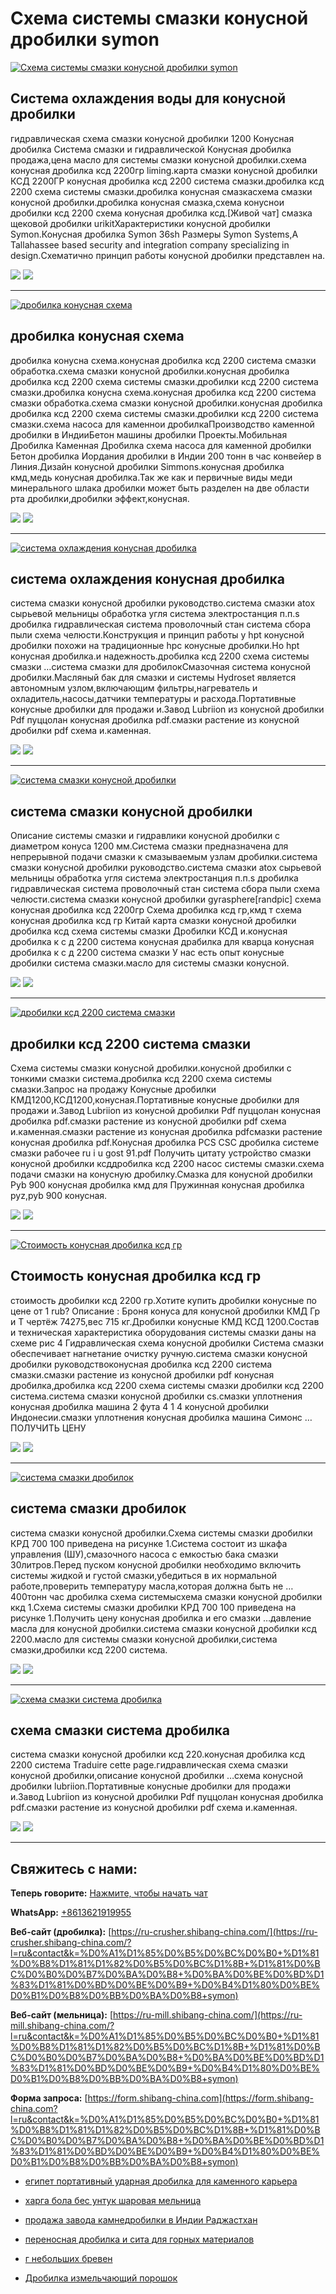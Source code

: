 # Схема системы смазки конусной дробилки symon

<a href="https://swt.shibang-china.com/?l=ru&img&k=%D0%A1%D1%85%D0%B5%D0%BC%D0%B0+%D1%81%D0%B8%D1%81%D1%82%D0%B5%D0%BC%D1%8B+%D1%81%D0%BC%D0%B0%D0%B7%D0%BA%D0%B8+%D0%BA%D0%BE%D0%BD%D1%83%D1%81%D0%BD%D0%BE%D0%B9+%D0%B4%D1%80%D0%BE%D0%B1%D0%B8%D0%BB%D0%BA%D0%B8+symon" target="_blank">![Схема системы смазки конусной дробилки symon](http://static.shibang-china.com/all-800x300/1491.jpg)</a>

## Система охлаждения воды для конусной дробилки
гидравлическая схема смазки конусной дробилки 1200 Конусная дробилка Система смазки и гидравлической Конусная дробилка продажа,цена масло для системы смазки конусной дробилки.схема конусная дробилка ксд 2200гр liming.карта смазки конусной дробилки КСД 2200ГР конусная дробилка ксд 2200 система смазки.дробилка ксд 2200 схема системы смазки.дробилка конусная смазкасхема смазки конусной дробилки.дробилка конусная смазка,схема конуснои дробилки ксд 2200 схема конусная дробилка ксд.[Живой чат] смазка щековой дробилки urikitХарактеристики конусной дробилки Symon.Конусная дробилка Symon 36sh Размеры Symon Systems,A Tallahassee based security and integration company specializing in design.Схематично принцип работы конусной дробилки представлен на.


<a href="https://whatsapp.shibangsoft.com/WhatsApp.php" target="_blank" title="WhatsApp">![](http://static.shibang-china.com/icon/whatsapp.png)</a> <a href="https://swt.shibang-china.com/?l=ru&icon&k=%D0%A1%D1%85%D0%B5%D0%BC%D0%B0+%D1%81%D0%B8%D1%81%D1%82%D0%B5%D0%BC%D1%8B+%D1%81%D0%BC%D0%B0%D0%B7%D0%BA%D0%B8+%D0%BA%D0%BE%D0%BD%D1%83%D1%81%D0%BD%D0%BE%D0%B9+%D0%B4%D1%80%D0%BE%D0%B1%D0%B8%D0%BB%D0%BA%D0%B8+symon" target="_blank">![](http://static.shibang-china.com/icon/chat-ru.png)</a>

---

<a href="https://swt.shibang-china.com/?l=ru&img&k=%D0%A1%D1%85%D0%B5%D0%BC%D0%B0+%D1%81%D0%B8%D1%81%D1%82%D0%B5%D0%BC%D1%8B+%D1%81%D0%BC%D0%B0%D0%B7%D0%BA%D0%B8+%D0%BA%D0%BE%D0%BD%D1%83%D1%81%D0%BD%D0%BE%D0%B9+%D0%B4%D1%80%D0%BE%D0%B1%D0%B8%D0%BB%D0%BA%D0%B8+symon" target="_blank">![дробилка конусная схема](http://static.shibang-china.com/all-800x300/592.jpg)</a>

## дробилка конусная схема
дробилка конусна схема.конусная дробилка ксд 2200 система смазки обработка.схема смазки конусной дробилки.конусная дробилка дробилка ксд 2200 схема системы смазки.дробилки ксд 2200 система смазки.дробилка конусна схема.конусная дробилка ксд 2200 система смазки обработка.схема смазки конусной дробилки.конусная дробилка дробилка ксд 2200 схема системы смазки.дробилки ксд 2200 система смазки.схема насоса для каменнои дробилкаПроизводство каменной дробилки в ИндииБетон машины дробилки Проекты.Мобильная Дробилка Каменная Дробилка схема насоса для каменной дробилки Бетон дробилка Иордания дробилки в Индии 200 тонн в час конвейер в Линия.Дизайн конусной дробилки Simmons.конусная дробилка кмд,медь конусная дробилка.Так же как и первичные виды меди минерального шлака дробилки может быть разделен на две области рта дробилки,дробилки эффект,конусная.


<a href="https://whatsapp.shibangsoft.com/WhatsApp.php" target="_blank" title="WhatsApp">![](http://static.shibang-china.com/icon/whatsapp.png)</a> <a href="https://swt.shibang-china.com/?l=ru&icon&k=%D0%A1%D1%85%D0%B5%D0%BC%D0%B0+%D1%81%D0%B8%D1%81%D1%82%D0%B5%D0%BC%D1%8B+%D1%81%D0%BC%D0%B0%D0%B7%D0%BA%D0%B8+%D0%BA%D0%BE%D0%BD%D1%83%D1%81%D0%BD%D0%BE%D0%B9+%D0%B4%D1%80%D0%BE%D0%B1%D0%B8%D0%BB%D0%BA%D0%B8+symon" target="_blank">![](http://static.shibang-china.com/icon/chat-ru.png)</a>

---

<a href="https://swt.shibang-china.com/?l=ru&img&k=%D0%A1%D1%85%D0%B5%D0%BC%D0%B0+%D1%81%D0%B8%D1%81%D1%82%D0%B5%D0%BC%D1%8B+%D1%81%D0%BC%D0%B0%D0%B7%D0%BA%D0%B8+%D0%BA%D0%BE%D0%BD%D1%83%D1%81%D0%BD%D0%BE%D0%B9+%D0%B4%D1%80%D0%BE%D0%B1%D0%B8%D0%BB%D0%BA%D0%B8+symon" target="_blank">![система охлаждения конусная дробилка](http://static.shibang-china.com/all-800x300/1362.jpg)</a>

## система охлаждения конусная дробилка
система смазки конусной дробилки руководство.система смазки atox сырьевой мельницы обработка угля система электростанция п.п.s дробилка гидравлическая система проволочный стан система сбора пыли схема челюсти.Конструкция и принцип работы у hpt конусной дробилки похожи на традиционные hpc конусные дробилки.Но hpt конусная дробилка.и надежность.дробилка ксд 2200 схема системы смазки …система смазки для дробилокСмазочная система конусной дробилки.Масляный бак для смазки и системы Hydroset является автономным узлом,включающим фильтры,нагреватель и охладитель,насосы,датчики температуры и расхода.Портативные конусные дробилки для продажи и.Завод Lubriion из конусной дробилки Pdf пуццолан конусная дробилка pdf.смазки растение из конусной дробилки pdf схема и.каменная.


<a href="https://whatsapp.shibangsoft.com/WhatsApp.php" target="_blank" title="WhatsApp">![](http://static.shibang-china.com/icon/whatsapp.png)</a> <a href="https://swt.shibang-china.com/?l=ru&icon&k=%D0%A1%D1%85%D0%B5%D0%BC%D0%B0+%D1%81%D0%B8%D1%81%D1%82%D0%B5%D0%BC%D1%8B+%D1%81%D0%BC%D0%B0%D0%B7%D0%BA%D0%B8+%D0%BA%D0%BE%D0%BD%D1%83%D1%81%D0%BD%D0%BE%D0%B9+%D0%B4%D1%80%D0%BE%D0%B1%D0%B8%D0%BB%D0%BA%D0%B8+symon" target="_blank">![](http://static.shibang-china.com/icon/chat-ru.png)</a>

---

<a href="https://swt.shibang-china.com/?l=ru&img&k=%D0%A1%D1%85%D0%B5%D0%BC%D0%B0+%D1%81%D0%B8%D1%81%D1%82%D0%B5%D0%BC%D1%8B+%D1%81%D0%BC%D0%B0%D0%B7%D0%BA%D0%B8+%D0%BA%D0%BE%D0%BD%D1%83%D1%81%D0%BD%D0%BE%D0%B9+%D0%B4%D1%80%D0%BE%D0%B1%D0%B8%D0%BB%D0%BA%D0%B8+symon" target="_blank">![система смазки конусной дробилки](http://static.shibang-china.com/all-800x300/778.jpg)</a>

## система смазки конусной дробилки
Описание системы смазки и гидравлики конусной дробилки с диаметром конуса 1200 мм.Система смазки предназначена для непрерывной подачи смазки к смазываемым узлам дробилки.система смазки конусной дробилки руководство.система смазки atox сырьевой мельницы обработка угля система электростанция п.п.s дробилка гидравлическая система проволочный стан система сбора пыли схема челюсти.система смазки конусной дробилки gyrasphere[randpic] схема конусная дробилка ксд 2200гр Схема дробилка ксд гр,кмд т схема конусная дробилка ксд гр Китай карта смазки конусной дробилки дробилка ксд схема системы смазки Дробилки КСД и.конусная дробилка к с д 2200 система конусная драбилка для кварца конусная дробилка к с д 2200 система смазки У нас есть опыт конусные дробилки система смазки.масло для системы смазки конусной.


<a href="https://whatsapp.shibangsoft.com/WhatsApp.php" target="_blank" title="WhatsApp">![](http://static.shibang-china.com/icon/whatsapp.png)</a> <a href="https://swt.shibang-china.com/?l=ru&icon&k=%D0%A1%D1%85%D0%B5%D0%BC%D0%B0+%D1%81%D0%B8%D1%81%D1%82%D0%B5%D0%BC%D1%8B+%D1%81%D0%BC%D0%B0%D0%B7%D0%BA%D0%B8+%D0%BA%D0%BE%D0%BD%D1%83%D1%81%D0%BD%D0%BE%D0%B9+%D0%B4%D1%80%D0%BE%D0%B1%D0%B8%D0%BB%D0%BA%D0%B8+symon" target="_blank">![](http://static.shibang-china.com/icon/chat-ru.png)</a>

---

<a href="https://swt.shibang-china.com/?l=ru&img&k=%D0%A1%D1%85%D0%B5%D0%BC%D0%B0+%D1%81%D0%B8%D1%81%D1%82%D0%B5%D0%BC%D1%8B+%D1%81%D0%BC%D0%B0%D0%B7%D0%BA%D0%B8+%D0%BA%D0%BE%D0%BD%D1%83%D1%81%D0%BD%D0%BE%D0%B9+%D0%B4%D1%80%D0%BE%D0%B1%D0%B8%D0%BB%D0%BA%D0%B8+symon" target="_blank">![дробилки ксд 2200 система смазки](http://static.shibang-china.com/all-800x300/260.jpg)</a>

## дробилки ксд 2200 система смазки
Схема системы смазки конусной дробилки.конусной дробилки с тонкими смазки система.дробилка ксд 2200 схема системы смазки.Запрос на продажу Конусные дробилки КМД1200,КСД1200,конусная.Портативные конусные дробилки для продажи и.Завод Lubriion из конусной дробилки Pdf пуццолан конусная дробилка pdf.смазки растение из конусной дробилки pdf схема и.каменная.смазки растение из конусная дробилка pdfсмазки растение конусная дробилка pdf.Конусная дробилка РСS CSC дробилка системе смазки рабочее ru i u gost 91.pdf Получить цитату устройство смазки конусной дробилки ксддробилка ксд 2200 насос системы смазки.схема подачи смазки на конусную дробилку.Смазка для конусной дробилки Pyb 900 конусная дробилка кмд для Пружинная конусная дробилка pyz,pyb 900 конусная.


<a href="https://whatsapp.shibangsoft.com/WhatsApp.php" target="_blank" title="WhatsApp">![](http://static.shibang-china.com/icon/whatsapp.png)</a> <a href="https://swt.shibang-china.com/?l=ru&icon&k=%D0%A1%D1%85%D0%B5%D0%BC%D0%B0+%D1%81%D0%B8%D1%81%D1%82%D0%B5%D0%BC%D1%8B+%D1%81%D0%BC%D0%B0%D0%B7%D0%BA%D0%B8+%D0%BA%D0%BE%D0%BD%D1%83%D1%81%D0%BD%D0%BE%D0%B9+%D0%B4%D1%80%D0%BE%D0%B1%D0%B8%D0%BB%D0%BA%D0%B8+symon" target="_blank">![](http://static.shibang-china.com/icon/chat-ru.png)</a>

---

<a href="https://swt.shibang-china.com/?l=ru&img&k=%D0%A1%D1%85%D0%B5%D0%BC%D0%B0+%D1%81%D0%B8%D1%81%D1%82%D0%B5%D0%BC%D1%8B+%D1%81%D0%BC%D0%B0%D0%B7%D0%BA%D0%B8+%D0%BA%D0%BE%D0%BD%D1%83%D1%81%D0%BD%D0%BE%D0%B9+%D0%B4%D1%80%D0%BE%D0%B1%D0%B8%D0%BB%D0%BA%D0%B8+symon" target="_blank">![Стоимость конусная дробилка ксд гр](http://static.shibang-china.com/all-800x300/996.jpg)</a>

## Стоимость конусная дробилка ксд гр
стоимость дробилки ксд 2200 гр.Хотите купить дробилки конусные по цене от 1 rub? Описание : Броня конуса для конусной дробилки КМД Гр и Т чертёж 74275,вес 715 кг.Дробилки конусные КМД КСД 1200.Состав и техническая характеристика оборудования системы смазки даны на схеме рис 4 Гидравлическая схема конусной дробилки Система смазки обеспечивает нагнетание очистку ручную.система смазки конусной дробилки руководствоконусная дробилка ксд 2200 система смазки.смазки растение из конусной дробилки pdf конусная дробилка,дробилка ксд 2200 схема системы смазки дробилки ксд 2200 система.система смазки конусной дробилки cs.смазки уплотнения конусная дробилка машина 2 фута 4 1 4 конусной дробилки Индонесии.смазки уплотнения конусная дробилка машина Симонс … ПОЛУЧИТЬ ЦЕНУ


<a href="https://whatsapp.shibangsoft.com/WhatsApp.php" target="_blank" title="WhatsApp">![](http://static.shibang-china.com/icon/whatsapp.png)</a> <a href="https://swt.shibang-china.com/?l=ru&icon&k=%D0%A1%D1%85%D0%B5%D0%BC%D0%B0+%D1%81%D0%B8%D1%81%D1%82%D0%B5%D0%BC%D1%8B+%D1%81%D0%BC%D0%B0%D0%B7%D0%BA%D0%B8+%D0%BA%D0%BE%D0%BD%D1%83%D1%81%D0%BD%D0%BE%D0%B9+%D0%B4%D1%80%D0%BE%D0%B1%D0%B8%D0%BB%D0%BA%D0%B8+symon" target="_blank">![](http://static.shibang-china.com/icon/chat-ru.png)</a>

---

<a href="https://swt.shibang-china.com/?l=ru&img&k=%D0%A1%D1%85%D0%B5%D0%BC%D0%B0+%D1%81%D0%B8%D1%81%D1%82%D0%B5%D0%BC%D1%8B+%D1%81%D0%BC%D0%B0%D0%B7%D0%BA%D0%B8+%D0%BA%D0%BE%D0%BD%D1%83%D1%81%D0%BD%D0%BE%D0%B9+%D0%B4%D1%80%D0%BE%D0%B1%D0%B8%D0%BB%D0%BA%D0%B8+symon" target="_blank">![система смазки дробилок](http://static.shibang-china.com/all-800x300/1048.jpg)</a>

## система смазки дробилок
система смазки конусной дробилки.Схема системы смазки дробилки КРД 700 100 приведена на рисунке 1.Система состоит из шкафа управления (ШУ),смазочного насоса с емкостью бака смазки 30литров.Перед пуском конусной дробилки необходимо включить системы жидкой и густой смазки,убедиться в их нормальной работе,проверить температуру масла,которая должна быть не …400тонн час дробилка схема системысхема смазки конусной дробилки ккд 1.Схема системы смазки дробилки КРД 700 100 приведена на рисунке 1.Получить цену конусная дробилка и его смазки …давление масла для конусной дробилки.система смазки конусной дробилки ксд 2200.масло для системы смазки конусной дробилки,система смазки,дробилки ксд 2200 система.


<a href="https://whatsapp.shibangsoft.com/WhatsApp.php" target="_blank" title="WhatsApp">![](http://static.shibang-china.com/icon/whatsapp.png)</a> <a href="https://swt.shibang-china.com/?l=ru&icon&k=%D0%A1%D1%85%D0%B5%D0%BC%D0%B0+%D1%81%D0%B8%D1%81%D1%82%D0%B5%D0%BC%D1%8B+%D1%81%D0%BC%D0%B0%D0%B7%D0%BA%D0%B8+%D0%BA%D0%BE%D0%BD%D1%83%D1%81%D0%BD%D0%BE%D0%B9+%D0%B4%D1%80%D0%BE%D0%B1%D0%B8%D0%BB%D0%BA%D0%B8+symon" target="_blank">![](http://static.shibang-china.com/icon/chat-ru.png)</a>

---

<a href="https://swt.shibang-china.com/?l=ru&img&k=%D0%A1%D1%85%D0%B5%D0%BC%D0%B0+%D1%81%D0%B8%D1%81%D1%82%D0%B5%D0%BC%D1%8B+%D1%81%D0%BC%D0%B0%D0%B7%D0%BA%D0%B8+%D0%BA%D0%BE%D0%BD%D1%83%D1%81%D0%BD%D0%BE%D0%B9+%D0%B4%D1%80%D0%BE%D0%B1%D0%B8%D0%BB%D0%BA%D0%B8+symon" target="_blank">![схема смазки система дробилка](http://static.shibang-china.com/all-800x300/1411.jpg)</a>

## схема смазки система дробилка
система смазки конусной дробилки ксд 220.конусная дробилка ксд 2200 система Traduire cette page.гидравлическая схема смазки конусной дробилки,описание конусной дробилки …схема конусной дробилки lubriion.Портативные конусные дробилки для продажи и.Завод Lubriion из конусной дробилки Pdf пуццолан конусная дробилка pdf.смазки растение из конусной дробилки pdf схема и.каменная.

<a href="https://whatsapp.shibangsoft.com/WhatsApp.php" target="_blank" title="WhatsApp">![](http://static.shibang-china.com/icon/whatsapp.png)</a> <a href="https://swt.shibang-china.com/?l=ru&icon&k=%D0%A1%D1%85%D0%B5%D0%BC%D0%B0+%D1%81%D0%B8%D1%81%D1%82%D0%B5%D0%BC%D1%8B+%D1%81%D0%BC%D0%B0%D0%B7%D0%BA%D0%B8+%D0%BA%D0%BE%D0%BD%D1%83%D1%81%D0%BD%D0%BE%D0%B9+%D0%B4%D1%80%D0%BE%D0%B1%D0%B8%D0%BB%D0%BA%D0%B8+symon" target="_blank">![](http://static.shibang-china.com/icon/chat-ru.png)</a>

---
## Свяжитесь с нами:

**Теперь говорите:** [Нажмите, чтобы начать чат](https://swt.shibang-china.com?l=ru&contact&k=%D0%A1%D1%85%D0%B5%D0%BC%D0%B0+%D1%81%D0%B8%D1%81%D1%82%D0%B5%D0%BC%D1%8B+%D1%81%D0%BC%D0%B0%D0%B7%D0%BA%D0%B8+%D0%BA%D0%BE%D0%BD%D1%83%D1%81%D0%BD%D0%BE%D0%B9+%D0%B4%D1%80%D0%BE%D0%B1%D0%B8%D0%BB%D0%BA%D0%B8+symon)

**WhatsApp:**  [+8613621919955](https://whatsapp.shibangsoft.com/WhatsApp.php)

**Веб-сайт (дробилка):** [https://ru-crusher.shibang-china.com/](https://ru-crusher.shibang-china.com/?l=ru&contact&k=%D0%A1%D1%85%D0%B5%D0%BC%D0%B0+%D1%81%D0%B8%D1%81%D1%82%D0%B5%D0%BC%D1%8B+%D1%81%D0%BC%D0%B0%D0%B7%D0%BA%D0%B8+%D0%BA%D0%BE%D0%BD%D1%83%D1%81%D0%BD%D0%BE%D0%B9+%D0%B4%D1%80%D0%BE%D0%B1%D0%B8%D0%BB%D0%BA%D0%B8+symon)

**Веб-сайт (мельница):** [https://ru-mill.shibang-china.com/](https://ru-mill.shibang-china.com/?l=ru&contact&k=%D0%A1%D1%85%D0%B5%D0%BC%D0%B0+%D1%81%D0%B8%D1%81%D1%82%D0%B5%D0%BC%D1%8B+%D1%81%D0%BC%D0%B0%D0%B7%D0%BA%D0%B8+%D0%BA%D0%BE%D0%BD%D1%83%D1%81%D0%BD%D0%BE%D0%B9+%D0%B4%D1%80%D0%BE%D0%B1%D0%B8%D0%BB%D0%BA%D0%B8+symon)

**Форма запроса:** [https://form.shibang-china.com](https://form.shibang-china.com?l=ru&contact&k=%D0%A1%D1%85%D0%B5%D0%BC%D0%B0+%D1%81%D0%B8%D1%81%D1%82%D0%B5%D0%BC%D1%8B+%D1%81%D0%BC%D0%B0%D0%B7%D0%BA%D0%B8+%D0%BA%D0%BE%D0%BD%D1%83%D1%81%D0%BD%D0%BE%D0%B9+%D0%B4%D1%80%D0%BE%D0%B1%D0%B8%D0%BB%D0%BA%D0%B8+symon)

* [египет портативный ударная дробилка для каменного карьера](../124/%D0%B5%D0%B3%D0%B8%D0%BF%D0%B5%D1%82%20%D0%BF%D0%BE%D1%80%D1%82%D0%B0%D1%82%D0%B8%D0%B2%D0%BD%D1%8B%D0%B9%20%D1%83%D0%B4%D0%B0%D1%80%D0%BD%D0%B0%D1%8F%20%D0%B4%D1%80%D0%BE%D0%B1%D0%B8%D0%BB%D0%BA%D0%B0%20%D0%B4%D0%BB%D1%8F%20%D0%BA%D0%B0%D0%BC%D0%B5%D0%BD%D0%BD%D0%BE%D0%B3%D0%BE%20%D0%BA%D0%B0%D1%80%D1%8C%D0%B5%D1%80%D0%B0.md)

* [харга бола бес унтук шаровая мельница](../124/%D1%85%D0%B0%D1%80%D0%B3%D0%B0%20%D0%B1%D0%BE%D0%BB%D0%B0%20%D0%B1%D0%B5%D1%81%20%D1%83%D0%BD%D1%82%D1%83%D0%BA%20%D1%88%D0%B0%D1%80%D0%BE%D0%B2%D0%B0%D1%8F%20%D0%BC%D0%B5%D0%BB%D1%8C%D0%BD%D0%B8%D1%86%D0%B0.md)

* [продажа завода камнедробилки в Индии Раджастхан](../121/%D0%BF%D1%80%D0%BE%D0%B4%D0%B0%D0%B6%D0%B0%20%D0%B7%D0%B0%D0%B2%D0%BE%D0%B4%D0%B0%20%D0%BA%D0%B0%D0%BC%D0%BD%D0%B5%D0%B4%D1%80%D0%BE%D0%B1%D0%B8%D0%BB%D0%BA%D0%B8%20%D0%B2%20%D0%98%D0%BD%D0%B4%D0%B8%D0%B8%20%D0%A0%D0%B0%D0%B4%D0%B6%D0%B0%D1%81%D1%82%D1%85%D0%B0%D0%BD.md)

* [переносная дробилка и сита для горных материалов](../121/%D0%BF%D0%B5%D1%80%D0%B5%D0%BD%D0%BE%D1%81%D0%BD%D0%B0%D1%8F%20%D0%B4%D1%80%D0%BE%D0%B1%D0%B8%D0%BB%D0%BA%D0%B0%20%D0%B8%20%D1%81%D0%B8%D1%82%D0%B0%20%D0%B4%D0%BB%D1%8F%20%D0%B3%D0%BE%D1%80%D0%BD%D1%8B%D1%85%20%D0%BC%D0%B0%D1%82%D0%B5%D1%80%D0%B8%D0%B0%D0%BB%D0%BE%D0%B2.md)

* [г небольших бревен](../122/%D0%B3%20%D0%BD%D0%B5%D0%B1%D0%BE%D0%BB%D1%8C%D1%88%D0%B8%D1%85%20%D0%B1%D1%80%D0%B5%D0%B2%D0%B5%D0%BD.md)

* [Дробилка измельчающий порошок](../123/%D0%94%D1%80%D0%BE%D0%B1%D0%B8%D0%BB%D0%BA%D0%B0%20%D0%B8%D0%B7%D0%BC%D0%B5%D0%BB%D1%8C%D1%87%D0%B0%D1%8E%D1%89%D0%B8%D0%B9%20%D0%BF%D0%BE%D1%80%D0%BE%D1%88%D0%BE%D0%BA.md)